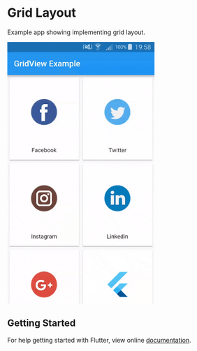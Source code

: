 # Grid Layout

Example app showing implementing grid layout.

<img src="demo_img.gif" height="600em" />


## Getting Started

For help getting started with Flutter, view online [documentation](http://flutter.io/).